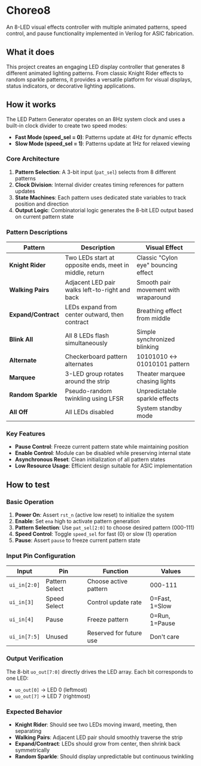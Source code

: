 <!---

This file is used to generate your project datasheet. Please fill in the information below and delete any unused
sections.

You can also include images in this folder and reference them in the markdown. Each image must be less than
512 kb in size, and the combined size of all images must be less than 1 MB.
-->

# Choreo8

An 8-LED visual effects controller with multiple animated patterns, speed control, and pause functionality implemented in Verilog for ASIC fabrication.

## What it does

This project creates an engaging LED display controller that generates 8 different animated lighting patterns. From classic Knight Rider effects to random sparkle patterns, it provides a versatile platform for visual displays, status indicators, or decorative lighting applications.

## How it works

The LED Pattern Generator operates on an 8Hz system clock and uses a built-in clock divider to create two speed modes:
- **Fast Mode (speed_sel = 0)**: Patterns update at 4Hz for dynamic effects
- **Slow Mode (speed_sel = 1)**: Patterns update at 1Hz for relaxed viewing

### Core Architecture

1. **Pattern Selection**: A 3-bit input (`pat_sel`) selects from 8 different patterns
2. **Clock Division**: Internal divider creates timing references for pattern updates  
3. **State Machines**: Each pattern uses dedicated state variables to track position and direction
4. **Output Logic**: Combinatorial logic generates the 8-bit LED output based on current pattern state

### Pattern Descriptions

| Pattern | Description | Visual Effect |
|---------|-------------|---------------|
| **Knight Rider** | Two LEDs start at opposite ends, meet in middle, return | Classic "Cylon eye" bouncing effect |
| **Walking Pairs** | Adjacent LED pair walks left-to-right and back | Smooth pair movement with wraparound |
| **Expand/Contract** | LEDs expand from center outward, then contract | Breathing effect from middle |
| **Blink All** | All 8 LEDs flash simultaneously | Simple synchronized blinking |
| **Alternate** | Checkerboard pattern alternates | 10101010 ↔ 01010101 pattern |
| **Marquee** | 3-LED group rotates around the strip | Theater marquee chasing lights |
| **Random Sparkle** | Pseudo-random twinkling using LFSR | Unpredictable sparkle effects |
| **All Off** | All LEDs disabled | System standby mode |

### Key Features

- **Pause Control**: Freeze current pattern state while maintaining position
- **Enable Control**: Module can be disabled while preserving internal state
- **Asynchronous Reset**: Clean initialization of all pattern states
- **Low Resource Usage**: Efficient design suitable for ASIC implementation

## How to test

### Basic Operation

1. **Power On**: Assert `rst_n` (active low reset) to initialize the system
2. **Enable**: Set `ena` high to activate pattern generation
3. **Pattern Selection**: Use `pat_sel[2:0]` to choose desired pattern (000-111)
4. **Speed Control**: Toggle `speed_sel` for fast (0) or slow (1) operation
5. **Pause**: Assert `pause` to freeze current pattern state

### Input Pin Configuration

| Input | Pin | Function | Values |
|-------|-----|----------|---------|
| `ui_in[2:0]` | Pattern Select | Choose active pattern | 000-111 |
| `ui_in[3]` | Speed Select | Control update rate | 0=Fast, 1=Slow |
| `ui_in[4]` | Pause | Freeze pattern | 0=Run, 1=Pause |
| `ui_in[7:5]` | Unused | Reserved for future use | Don't care |

### Output Verification

The 8-bit `uo_out[7:0]` directly drives the LED array. Each bit corresponds to one LED:
- `uo_out[0]` → LED 0 (leftmost)
- `uo_out[7]` → LED 7 (rightmost)

### Expected Behavior

- **Knight Rider**: Should see two LEDs moving inward, meeting, then separating
- **Walking Pairs**: Adjacent LED pair should smoothly traverse the strip
- **Expand/Contract**: LEDs should grow from center, then shrink back symmetrically
- **Random Sparkle**: Should display unpredictable but continuous twinkling
